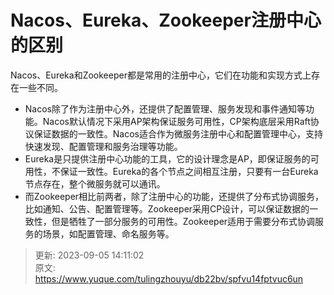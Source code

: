 # Nacos、Eureka、Zookeeper注册中心的区别

Nacos、Eureka和Zookeeper都是常用的注册中心，它们在功能和实现方式上存在一些不同。

+ Nacos除了作为注册中心外，还提供了配置管理、服务发现和事件通知等功能。Nacos默认情况下采用AP架构保证服务可用性，CP架构底层采用Raft协议保证数据的一致性。Nacos适合作为微服务注册中心和配置管理中心，支持快速发现、配置管理和服务治理等功能。
+ Eureka是只提供注册中心功能的工具，它的设计理念是AP，即保证服务的可用性，不保证一致性。Eureka的各个节点之间相互注册，只要有一台Eureka节点存在，整个微服务就可以通讯。
+ 而Zookeeper相比前两者，除了注册中心的功能，还提供了分布式协调服务，比如通知、公告、配置管理等。Zookeeper采用CP设计，可以保证数据的一致性，但是牺牲了一部分服务的可用性。Zookeeper适用于需要分布式协调服务的场景，如配置管理、命名服务等。













> 更新: 2023-09-05 14:11:02  
> 原文: <https://www.yuque.com/tulingzhouyu/db22bv/spfvu14fptvuc6un>